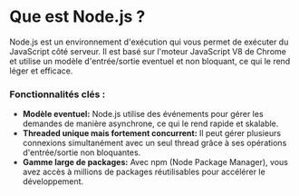 # Que est Node.js ?

Node.js est un environnement d'exécution qui vous permet de exécuter du JavaScript côté serveur. Il est basé sur l'moteur JavaScript V8 de Chrome et utilise un modèle d'entrée/sortie eventuel et non bloquant, ce qui le rend léger et efficace.

### Fonctionnalités clés :
- **Modèle eventuel:** Node.js utilise des événements pour gérer les demandes de manière asynchrone, ce qui le rend rapide et skalable.
- **Threaded unique mais fortement concurrent:** Il peut gérer plusieurs connexions simultanément avec un seul thread grâce à ses opérations d'entrée/sortie non bloquantes.
- **Gamme large de packages:** Avec npm (Node Package Manager), vous avez accès à millions de packages réutilisables pour accélérer le développement.